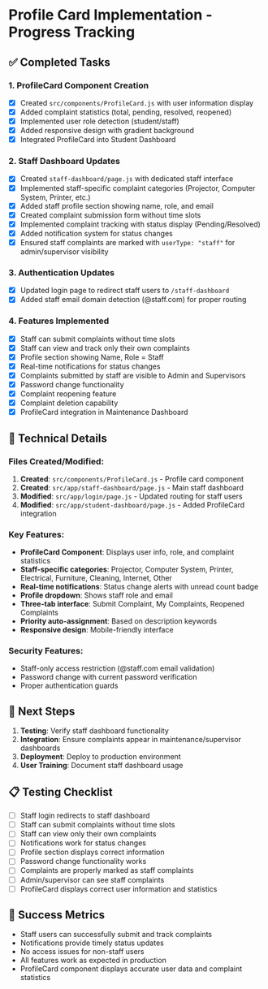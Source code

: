 # Profile Card Implementation - Progress Tracking

## ✅ Completed Tasks

### 1. ProfileCard Component Creation
- [x] Created `src/components/ProfileCard.js` with user information display
- [x] Added complaint statistics (total, pending, resolved, reopened)
- [x] Implemented user role detection (student/staff)
- [x] Added responsive design with gradient background
- [x] Integrated ProfileCard into Student Dashboard

### 2. Staff Dashboard Updates
- [x] Created `staff-dashboard/page.js` with dedicated staff interface
- [x] Implemented staff-specific complaint categories (Projector, Computer System, Printer, etc.)
- [x] Added staff profile section showing name, role, and email
- [x] Created complaint submission form without time slots
- [x] Implemented complaint tracking with status display (Pending/Resolved)
- [x] Added notification system for status changes
- [x] Ensured staff complaints are marked with `userType: "staff"` for admin/supervisor visibility

### 3. Authentication Updates
- [x] Updated login page to redirect staff users to `/staff-dashboard`
- [x] Added staff email domain detection (@staff.com) for proper routing

### 4. Features Implemented
- [x] Staff can submit complaints without time slots
- [x] Staff can view and track only their own complaints
- [x] Profile section showing Name, Role = Staff
- [x] Real-time notifications for status changes
- [x] Complaints submitted by staff are visible to Admin and Supervisors
- [x] Password change functionality
- [x] Complaint reopening feature
- [x] Complaint deletion capability
- [x] ProfileCard integration in Maintenance Dashboard

## 🔧 Technical Details

### Files Created/Modified:
1. **Created**: `src/components/ProfileCard.js` - Profile card component
2. **Created**: `src/app/staff-dashboard/page.js` - Main staff dashboard
3. **Modified**: `src/app/login/page.js` - Updated routing for staff users
4. **Modified**: `src/app/student-dashboard/page.js` - Added ProfileCard integration

### Key Features:
- **ProfileCard Component**: Displays user info, role, and complaint statistics
- **Staff-specific categories**: Projector, Computer System, Printer, Electrical, Furniture, Cleaning, Internet, Other
- **Real-time notifications**: Status change alerts with unread count badge
- **Profile dropdown**: Shows staff role and email
- **Three-tab interface**: Submit Complaint, My Complaints, Reopened Complaints
- **Priority auto-assignment**: Based on description keywords
- **Responsive design**: Mobile-friendly interface

### Security Features:
- Staff-only access restriction (@staff.com email validation)
- Password change with current password verification
- Proper authentication guards

## 🚀 Next Steps

1. **Testing**: Verify staff dashboard functionality
2. **Integration**: Ensure complaints appear in maintenance/supervisor dashboards
3. **Deployment**: Deploy to production environment
4. **User Training**: Document staff dashboard usage

## 📋 Testing Checklist

- [ ] Staff login redirects to staff dashboard
- [ ] Staff can submit complaints without time slots
- [ ] Staff can view only their own complaints
- [ ] Notifications work for status changes
- [ ] Profile section displays correct information
- [ ] Password change functionality works
- [ ] Complaints are properly marked as staff complaints
- [ ] Admin/supervisor can see staff complaints
- [ ] ProfileCard displays correct user information and statistics

## 🎯 Success Metrics

- Staff users can successfully submit and track complaints
- Notifications provide timely status updates
- No access issues for non-staff users
- All features work as expected in production
- ProfileCard component displays accurate user data and complaint statistics
